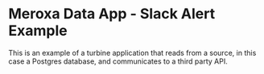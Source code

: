 # Meroxa Data App - Slack Alert Example

This is an example of a turbine application that reads from a source, in this case a Postgres database, and communicates to a third party API.  

